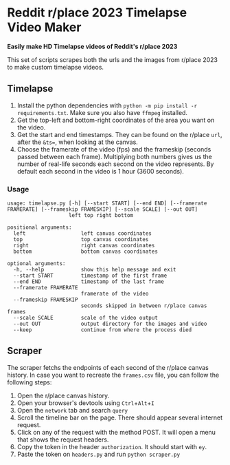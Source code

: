 # Reddit r/place 2023 Timelapse Video Maker

**Easily make HD Timelapse videos of Reddit's r/place 2023**

This set of scripts scrapes both the urls and the images from r/place 2023 to make custom timelapse videos.


## Timelapse

1. Install the python dependencies with `python -m pip install -r requirements.txt`. Make sure you also have `ffmpeg` installed.
2. Get the top-left and bottom-right coordinates of the area you want on the video.
3. Get the start and end timestamps. They can be found on the r/place `url`, after the `&ts=`, when looking at the canvas.
4. Choose the framerate of the video (fps) and the frameskip (seconds passed between each frame). Multiplying both numbers gives us the number of real-life seconds each second on the video represents. By default each second in the video is 1 hour (3600 seconds).

### Usage
```
usage: timelapse.py [-h] [--start START] [--end END] [--framerate FRAMERATE] [--frameskip FRAMESKIP] [--scale SCALE] [--out OUT]
                    left top right bottom

positional arguments:
  left                  left canvas coordinates
  top                   top canvas coordinates
  right                 right canvas coordinates
  bottom                bottom canvas coordinates

optional arguments:
  -h, --help            show this help message and exit
  --start START         timestamp of the first frame
  --end END             timestamp of the last frame
  --framerate FRAMERATE
                        framerate of the video
  --frameskip FRAMESKIP
                        seconds skipped in between r/place canvas frames
  --scale SCALE         scale of the video output
  --out OUT             output directory for the images and video
  --keep                continue from where the process died         
```

## Scraper

The scraper fetchs the endpoints of each second of the r/place canvas history. In case you want to recreate the `frames.csv` file, you can follow the following steps:

1. Open the r/place canvas history.
2. Open your browser's devtools using `Ctrl`+`Alt`+`I`
3. Open the `network` tab and search `query`
4. Scroll the timeline bar on the page. There should appear several internet request.
5. Click on any of the request with the method POST. It will open a menu that shows the request headers.
6. Copy the token in the header `authorization`. It should start with `ey`.
7. Paste the token on `headers.py` and run `python scraper.py`
